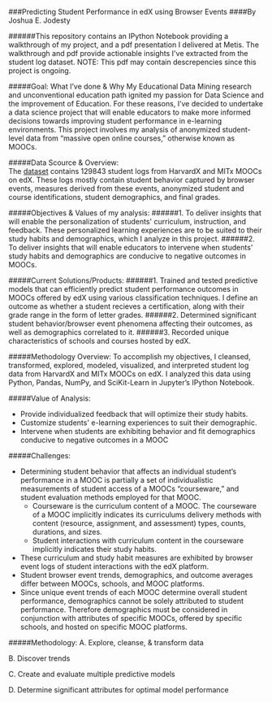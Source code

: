 ###Predicting Student Performance in edX using Browser Events
####By Joshua E. Jodesty

######This repository contains an IPython Notebook providing a walkthrough of my project, and a pdf presentation I delivered at Metis. The walkthrough and pdf provide actionable insights I've extracted from the student log dataset. NOTE: This pdf may contain descrepencies since this project is ongoing.

#####Goal: What I’ve done & Why
My Educational Data Mining research and unconventional education path ignited my passion for Data Science and the improvement of Education. For these reasons, I’ve decided to undertake a data science project that will enable educators to make more informed decisions towards improving student performance in e-learning environments. This project involves my analysis of anonymized student-level data from “massive open online courses,” otherwise known as MOOCs.

#####Data Scource & Overview:  
The [dataset](https://dataverse.harvard.edu/dataset.xhtml?persistentId=doi:10.7910/DVN/26147) contains 129843 student logs from HarvardX and MITx MOOCs on edX. These logs mostly contain student behavior captured by browser events, measures derived from these events, anonymized student and course identifications, student demographics, and final grades.

#####Objectives & Values of my analysis:
######1. To deliver insights that will enable the personalization of students' curriculum, instruction, and feedback. These personalized learning experiences are to be suited to their study habits and demographics, which I analyze in this project.
######2. To deliver insights that will enable educators to intervene when students' study habits and demographics are conducive to negative outcomes in MOOCs.

#####Current Solutions/Products:
######1. Trained and tested predictive models that can efficiently predict student performance outcomes in MOOCs offered by edX using various classification techniques. I define an outcome as whether a student recieves a certification, along with their grade range in the form of letter grades.
######2. Determined significant student behavior/browser event phenomena affecting their outcomes, as well as demographics correlated to it. 
######3. Recorded unique characteristics of schools and courses hosted by edX.

#####Methodology Overview:
To accomplish my objectives, I cleansed, transformed, explored, modeled, visualized, and interpreted student log data from HarvardX and MITx MOOCs on edX. I analyzed this data using Python, Pandas, NumPy, and SciKit-Learn in Jupyter’s IPython Notebook.

#####Value of Analysis:
* Provide individualized feedback that will optimize their study habits.
* Customize students' e-learning experiences to suit their demographic.
* Intervene when students are exhibiting behavior and fit demographics conducive to negative outcomes in a MOOC

#####Challenges: 
* Determining student behavior that affects an individual student’s performance in a MOOC is partially a set of individualistic measurements of student access of a MOOCs “courseware,” and student evaluation methods employed for that MOOC.
  * Courseware is the curriculum content of a MOOC. The courseware of a MOOC implicitly indicates its curriculums delivery methods with content (resource, assignment, and assessment) types, counts, durations, and sizes.
  *	Student interactions with curriculum content in the courseware implicitly indicates their study habits.
*	These curriculum and study habit measures are exhibited by browser event logs of student interactions with the edX platform.
*	Student browser event trends, demographics, and outcome averages differ between MOOCs, schools, and MOOC platforms.
*	Since unique event trends of each MOOC determine overall student performance, demographics cannot be solely attributed to student performance. Therefore demographics must be considered in conjunction with attributes of specific MOOCs, offered by specific schools, and hosted on specific MOOC platforms. 

#####Methodology:
A. Explore, cleanse, & transform data

B. Discover trends

C. Create and evaluate multiple predictive models

D. Determine significant attributes for optimal model performance
